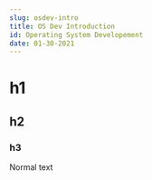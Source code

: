 ```yaml
---
slug: osdev-intro
title: OS Dev Introduction
id: Operating System Developement
date: 01-30-2021
---
```


# h1

## h2

### h3

Normal text